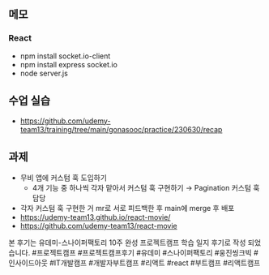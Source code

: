 ## 메모

### React

- npm install socket.io-client
- npm install express socket.io
- node server.js

## 수업 실습

- https://github.com/udemy-team13/training/tree/main/gonasooc/practice/230630/recap

## 과제

- 무비 앱에 커스텀 훅 도입하기
    - 4개 기능 중 하나씩 각자 맡아서 커스텀 훅 구현하기 → Pagination 커스텀 훅 담당
- 각자 커스텀 훅 구현한 거 mr로 서로 피드백한 후 main에 merge 후 배포
- https://udemy-team13.github.io/react-movie/
- https://github.com/udemy-team13/react-movie



본 후기는 유데미-스나이퍼팩토리 10주 완성 프로젝트캠프 학습 일지 후기로 작성 되었습니다.
#프로젝트캠프 #프로젝트캠프후기 #유데미 #스나이퍼팩토리 #웅진씽크빅 #인사이드아웃 #IT개발캠프 #개발자부트캠프 #리액트 #react #부트캠프 #리액트캠프